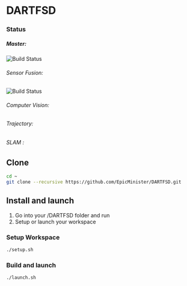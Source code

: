 # DARTFSD
### Status

##### Master: 
![Build Status](https://travis-ci.com/EpicMinister/DARTFSD.svg?token=UqRVv9E9juHKc34pTs2q&branch=master)

###### Sensor Fusion: 
![Build Status](https://travis-ci.com/EpicMinister/DARTFSD.svg?token=UqRVv9E9juHKc34pTs2q&branch=sensor_fusion)
###### Computer Vision: 

###### Trajectory: 

###### SLAM : 

## Clone

```bash
cd ~
git clone --recursive https://github.com/EpicMinister/DARTFSD.git
```

## Install and launch

1. Go into your /DARTFSD folder and run
2. Setup or launch your workspace

### Setup Workspace

```bash
./setup.sh
```

### Build and launch

```bash
./launch.sh
```
